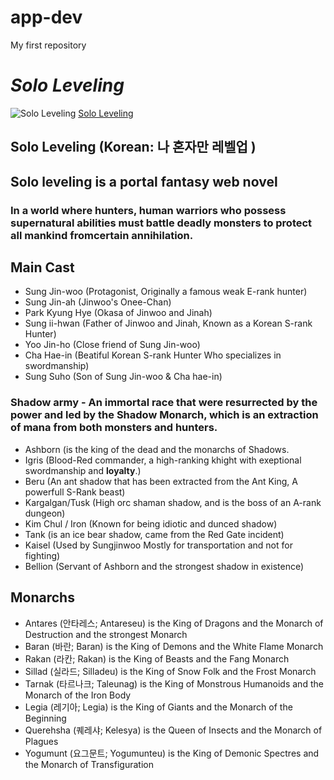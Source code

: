 # app-dev
My first repository
# *Solo Leveling*
![Solo Leveling](https://th.bing.com/th/id/OIP.dCMGQpo3EWqsAmgBUodYGQHaLH?rs=1&pid=ImgDetMain)
[Solo Leveling](https://en.wikipedia.org/wiki/Solo_Leveling)
## **Solo Leveling** (Korean: 나 혼자만 레벨업 )
## Solo leveling is a portal fantasy web novel
### In a world where hunters, human warriors who possess supernatural abilities must battle deadly monsters to protect all mankind fromcertain annihilation.
## Main Cast
- Sung Jin-woo (Protagonist, Originally a famous weak E-rank hunter)
- Sung Jin-ah (Jinwoo's Onee-Chan)
- Park Kyung Hye (Okasa of Jinwoo and Jinah)
- Sung ii-hwan (Father of Jinwoo and Jinah, Known as a Korean S-rank Hunter)
- Yoo Jin-ho (Close friend of Sung Jin-woo)
- Cha Hae-in (Beatiful Korean S-rank Hunter Who specializes in swordmanship)
- Sung Suho (Son of Sung Jin-woo & Cha hae-in)
### **Shadow army** - An immortal race that were resurrected by the power and led by the Shadow Monarch, which is an extraction of mana from both monsters and hunters.
- Ashborn (is the king of the dead and the monarchs of Shadows.
- Igris (Blood-Red commander, a high-ranking khight with exeptional swordmanship and **loyalty**.)
- Beru (An ant shadow that has been extracted from the Ant King, A powerfull S-Rank beast)
- Kargalgan/Tusk (High orc shaman shadow, and is the boss of an A-rank dungeon)
- Kim Chul / Iron (Known for being idiotic and dunced shadow)
- Tank (is an ice bear shadow, came from the Red Gate incident)
- Kaisel (Used by Sungjinwoo Mostly for transportation and not for fighting)
- Bellion (Servant of Ashborn and the strongest shadow in existence)
## Monarchs 
- Antares (안타레스; Antareseu) is the King of Dragons and the Monarch of Destruction and the strongest Monarch
- Baran (바란; Baran) is the King of Demons and the White Flame Monarch
- Rakan (라칸; Rakan) is the King of Beasts and the Fang Monarch
- Sillad (실라드; Silladeu) is the King of Snow Folk and the Frost Monarch
- Tarnak (타르나크; Taleunag) is the King of Monstrous Humanoids and the Monarch of the Iron Body
- Legia (레기아; Legia) is the King of Giants and the Monarch of the Beginning
- Querehsha (퀘레샤; Kelesya) is the Queen of Insects and the Monarch of Plagues
- Yogumunt (요그문트; Yogumunteu) is the King of Demonic Spectres and the Monarch of Transfiguration
